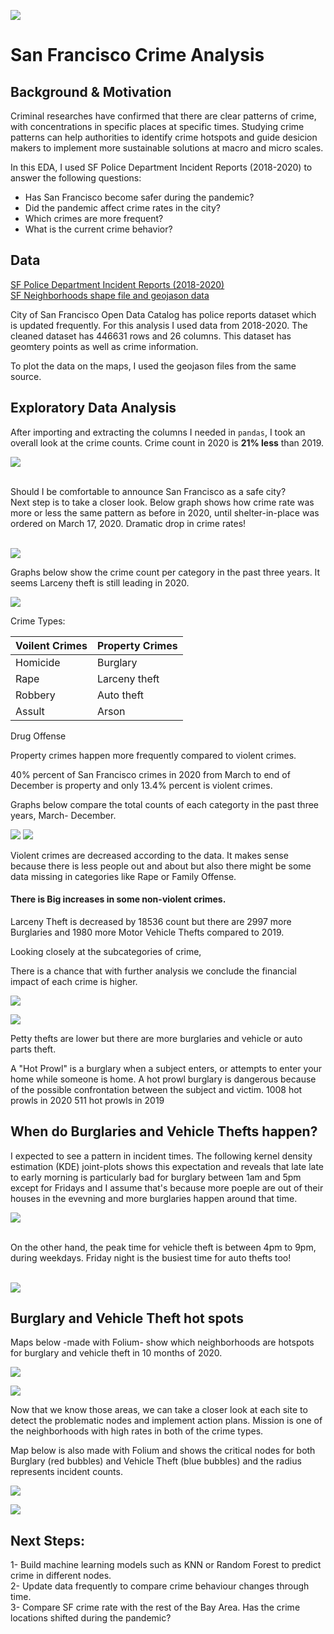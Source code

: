 ![](images/1.jpeg)

# San Francisco Crime Analysis

## Background & Motivation

Criminal researches have confirmed that there are clear patterns of crime, with concentrations in specific places at specific times. Studying crime patterns can help authorities to identify crime hotspots and guide desicion makers to implement more sustainable solutions at macro and micro scales.

In this EDA, I used SF Police Department Incident Reports (2018-2020) to answer the following questions:

- Has San Francisco become safer during the pandemic? 
- Did the pandemic affect crime rates in the city?
- Which crimes are more frequent?
- What is the current crime behavior?

## Data
[SF Police Department Incident Reports (2018-2020)](https://data.sfgov.org/Public-Safety/Police-Department-Incident-Reports-2018-to-Present/wg3w-h783) <br>
[SF Neighborhoods shape file and geojason data](https://data.sfgov.org/Geographic-Locations-and-Boundaries/Analysis-Neighborhoods/p5b7-5n3h)

City of San Francisco Open Data Catalog has police reports dataset which is updated frequently. For this analysis I used data from 2018-2020. The cleaned dataset has 446631 rows and 26 columns. This dataset has geomtery points as well as crime information. 

To plot the data on the maps, I used the geojason files from the same source.

## Exploratory Data Analysis
After importing and extracting the columns I needed in `pandas`, I took an overall look at the crime counts. Crime count in 2020 is **21% less** than 2019.

![](images/total_counts.png)

<br>Should I be comfortable to announce San Francisco as a safe city?
<br>Next step is to take a closer look. Below graph shows how crime rate was more or less the same pattern as before in 2020, until shelter-in-place was ordered on March 17, 2020. 
Dramatic drop in crime rates!
<br> 
<br> 

![](images/monthly.png)

Graphs below show the crime count per category in the past three years. It seems Larceny theft is still leading in 2020.

![](images/cat_per_year.png)


Crime Types:

Voilent Crimes |Property Crimes
 ---|---
Homicide| Burglary
Rape| Larceny theft
Robbery | Auto theft
Assult |Arson
Drug Offense




Property crimes happen more frequently compared to violent crimes. 

40% percent of San Francisco crimes in 2020 from March to end of December is property and only 13.4% percent is violent crimes.

Graphs below compare the total counts of each categorty in the past three years, March- December.

![](images/viol_comp.png)
![](images/property_comp.png)


Violent crimes are decreased according to the data. It makes sense because there is less people out and about but also there might be some data missing in categories like Rape or Family Offense.

#### There is Big increases in some non-violent crimes. 
Larceny Theft is decreased by 18536 count but there are 2997 more Burglaries and 1980 more Motor Vehicle Thefts compared to 2019.

Looking closely at the subcategories of crime, 

There is a chance that with further analysis we conclude the financial impact of each crime is higher.


![](images/sub_prop.png)

![](images/sub_viol.png)


Petty thefts are lower but there are more burglaries and vehicle or auto parts theft.

A "Hot Prowl" is a burglary when a subject enters, or attempts to enter your home while someone is home. A hot prowl burglary is dangerous because of the possible confrontation between the subject and victim.
1008 hot prowls in 2020
511 hot prowls in 2019


## When do Burglaries and Vehicle Thefts happen?
I expected to see a pattern in incident times.
The following kernel density estimation (KDE) joint-plots shows this expectation and reveals that late late to early morning is particularly bad for burglary between 1am and 5pm except for Fridays and I assume that's because more poeple are out of their houses in the evevning and more burglaries happen around that time. 


![](images/burg.png)


<br> On the other hand, the peak time for vehicle theft is between 4pm to 9pm, during weekdays. Friday night is the busiest time for auto thefts too! <br>
<br>

![](images/vtheft.png)

## Burglary and Vehicle Theft hot spots
Maps below -made with Folium- show which neighborhoods are hotspots for burglary and vehicle theft in 10 months of 2020. 

![](images/hood-burg.png)

![](images/hood-vtheft.png)

Now that we know those areas, we can take a closer look at each site to detect the problematic nodes and implement action plans. 
Mission is one of the neighborhoods with high rates in both of the crime types.

Map below is also made with Folium and shows the critical nodes for both Burglary (red bubbles) and Vehicle Theft (blue bubbles) and the radius represents incident counts.


![](images/mission.png)



![](images/choropleth.html')



## Next Steps:
1- Build machine learning models such as KNN or Random Forest to predict crime in different nodes.<br>
2- Update data frequently to compare crime behaviour changes through time.<br>
3- Compare SF crime rate with the rest of the Bay Area. Has the crime locations shifted during the pandemic?

